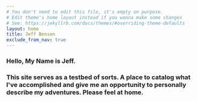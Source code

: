 ```yaml
---
# You don't need to edit this file, it's empty on purpose.
# Edit theme's home layout instead if you wanna make some changes
# See: https://jekyllrb.com/docs/themes/#overriding-theme-defaults
layout: home
title: Jeff Benson
exclude_from_nav: true
---
```


### Hello, My Name is Jeff.


### This site serves as a testbed of sorts. A place to catalog what I've accomplished and give me an opportunity to personally describe my adventures. Please feel at home.


